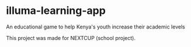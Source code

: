 # illuma-learning-app
An educational game to help Kenya's youth increase their academic levels 

This project was made for NEXTCUP (school project).